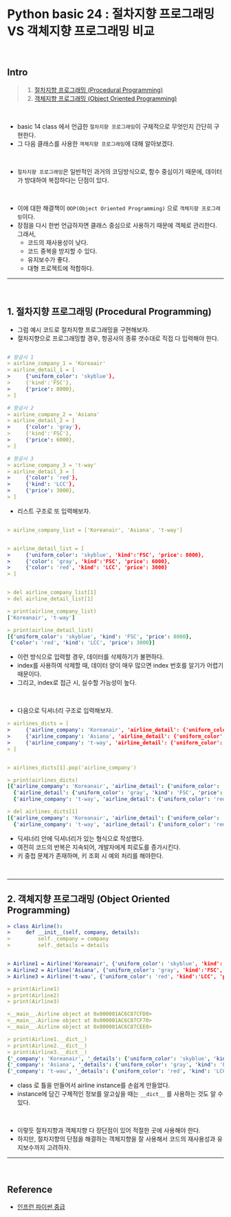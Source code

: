 # Python basic 24 : 절차지향 프로그래밍 VS 객체지향 프로그래밍 비교

<br>

## Intro

> 1. [절차지향 프로그래밍 (Procedural Programming)](#1-절차지향-프로그래밍-procedural-programming)
> 2. [객체지향 프로그래밍 (Object Oriented Programming)](#2-객체지향-프로그래밍-object-oriented-programming)

<br>

- basic 14 class 에서 언급한 `절차지향 프로그래밍`이 구체적으로 무엇인지 간단히 구현한다.
- 그 다음 클래스를 사용한 `객체지향 프로그래밍`에 대해 알아보겠다.

<br>

- `절차지향 프로그래밍`은 일반적인 과거의 코딩방식으로, 함수 중심이기 때문에, 데이터가 방대하여 복잡하다는 단점이 있다.

<br>

- 이에 대한 해결책이 `OOP(Object Oriented Programming)` 으로 `객체지향 프로그래밍`이다.
- 장점을 다시 한번 언급하자면 클래스 중심으로 사용하기 때문에 객체로 관리한다. 그래서,
  - 코드의 재사용성이 낮다.
  - 코드 중복을 방지할 수 있다.
  - 유지보수가 좋다.
  - 대형 프로젝트에 적합하다.

---

<br>

## 1. 절차지향 프로그래밍 (Procedural Programming)

- 그럼 예시 코드로 절차지향 프로그래밍을 구현해보자.
- 절차지향으로 프로그래밍할 경우, 항공사의 종류 갯수대로 직접 다 입력해야 한다.

```yml

# 항공사 1
> airline_company_1 = 'Koreaair'
> airline_detail_1 = [
>     {'uniform_color': 'skyblue'},
>     {'kind':'FSC'},
>     {'price': 8000},
> ]

# 항공사 2
> airline_company_2 = 'Asiana'
> airline_detail_2 = [
>     {'color': 'gray'},
>     {'kind':'FSC'},
>     {'price': 6000},
> ]

# 항공사 3
> airline_company_3 = 't-way'
> airline_detail_3 = [
>     {'color': 'red'},
>     {'kind': 'LCC'},
>     {'price': 3000},
> ]

```

- 리스트 구조로 또 입력해보자.

```yml

> airline_company_list = ['Koreanair', 'Asiana', 't-way']


> airline_detail_list = [
>     {'uniform_color': 'skyblue', 'kind':'FSC', 'price': 8000},
>     {'color': 'gray', 'kind':'FSC', 'price': 6000},
>     {'color': 'red', 'kind': 'LCC', 'price': 3000}
> ]


> del airline_company_list[1]
> del airline_detail_list[1]

> print(airline_company_list)
['Koreanair', 't-way']

> print(airline_detail_list)
[{'uniform_color': 'skyblue', 'kind': 'FSC', 'price': 8000},
 {'color': 'red', 'kind': 'LCC', 'price': 3000}]

```

- 이런 방식으로 입력할 경우, 데이터를 삭제하기가 불편하다.
- index를 사용하여 삭제할 때, 데이터 양이 매우 많으면 index 번호를 알기가 어렵기 때문이다.
- 그리고, index로 접근 시, 실수할 가능성이 높다.

<br>

- 다음으로 딕셔너리 구조로 입력해보자.

```yml
> airlines_dicts = [
>     {'airline_company': 'Koreanair', 'airline_detail': {'uniform_color': 'skyblue', 'kind':'FSC', 'price': 8000}},
>     {'airline_company': 'Asiana', 'airline_detail': {'uniform_color': 'gray', 'kind':'FSC', 'price': 6000}},
>     {'airline_company': 't-way', 'airline_detail': {'uniform_color': 'red', 'kind':'LCC', 'price': 3000}}
> ]


> airlines_dicts[1].pop('airline_company')

> print(airlines_dicts)
[{'airline_company': 'Koreanair', 'airline_detail': {'uniform_color': 'skyblue', 'kind': 'FSC', 'price': 8000}},
  {'airline_detail': {'uniform_color': 'gray', 'kind': 'FSC', 'price': 6000}},
  {'airline_company': 't-way', 'airline_detail': {'uniform_color': 'red', 'kind': 'LCC', 'price': 3000}}]

> del airlines_dicts[1]
[{'airline_company': 'Koreanair', 'airline_detail': {'uniform_color': 'skyblue', 'kind': 'FSC', 'price': 8000}},
  {'airline_company': 't-way', 'airline_detail': {'uniform_color': 'red', 'kind': 'LCC', 'price': 3000}}]


```

- 딕셔너리 안에 딕셔너리가 있는 형식으로 작성했다.
- 여전히 코드의 반복은 지속되어, 개발자에게 피로도를 증가시킨다.
- 키 중첩 문제가 존재하며, 키 조회 시 예외 처리를 해야한다.

<br>

---

## 2. 객체지향 프로그래밍 (Object Oriented Programming)

```yml
> class Airline():
>     def __init__(self, company, details):
>         self._company = company
>         self._details = details


> Airline1 = Airline('Koreanair', {'uniform_color': 'skyblue', 'kind':'FSC', 'price': 8000})
> Airline2 = Airline('Asiana', {'uniform_color': 'gray', 'kind':'FSC', 'price': 6000})
> Airline3 = Airline('t-wau', {'uniform_color': 'red', 'kind':'LCC', 'price': 3000})

> print(Airline1)
> print(Airline2)
> print(Airline3)

<__main__.Airline object at 0x000001AC6C87CFD0>
<__main__.Airline object at 0x000001AC6C87CF70>
<__main__.Airline object at 0x000001AC6C87CEE0>

> print(Airline1.__dict__)
> print(Airline2.__dict__)
> print(Airline3.__dict__)
{'_company': 'Koreanair', '_details': {'uniform_color': 'skyblue', 'kind': 'FSC', 'price': 8000}}
{'_company': 'Asiana', '_details': {'uniform_color': 'gray', 'kind': 'FSC', 'price': 6000}}
{'_company': 't-wau', '_details': {'uniform_color': 'red', 'kind': 'LCC', 'price': 3000}}
```

- class 로 틀을 만들어서 airline instance를 손쉽게 만들었다.
- instance에 담긴 구체적인 정보를 알고싶을 때는 `__dict__` 를 사용하는 것도 알 수 있다.

<br>

- 이렇듯 절차지향과 객체지향 다 장단점이 있어 적절한 곳에 사용해야 한다.
- 하지만, 절차지향의 단점을 해결하는 객체지향을 잘 사용해서 코드의 재사용성과 유지보수까지 고려하자.

---

<br>

## Reference

- [인프런 파이썬 중급](https://www.inflearn.com/course/%ED%94%84%EB%A1%9C%EA%B7%B8%EB%9E%98%EB%B0%8D-%ED%8C%8C%EC%9D%B4%EC%8D%AC-%EC%A4%91%EA%B8%89-%EC%9D%B8%ED%94%84%EB%9F%B0-%EC%98%A4%EB%A6%AC%EC%A7%80%EB%84%90)
